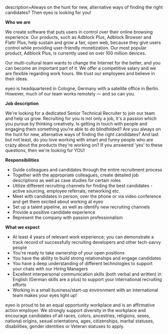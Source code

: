 description=Always on the hunt for new, alternative ways of finding the right candidates? Then eyeo is looking for you!

<? include jobs/header ?>

**Who we are**

We create software that puts users in control over their online browsing experience. Our products, such as Adblock Plus, Adblock Browser and Flattr Plus, help sustain and grow a fair, open web, because they give users control while providing user-friendly monetization. Our most popular product, Adblock Plus, is currently used on over 100 million devices.

Our multi-cultural team wants to change the Internet for the better, and you can become an important part of it. We offer a competitive salary and we are flexible regarding work hours. We trust our employees and believe in their ideas. 

eyeo is headquartered in Cologne, Germany with a satellite office in Berlin. However, much of our team works remotely — and so can you.

**Job description**

We're looking for a dedicated Senior Technical Recruiter to join our team and help us grow. Recruiting for you is not only a job, it's a passion which you pursue by thinking creatively. Is getting in touch with people and engaging them something you're able to do blindfolded? Are you always on the hunt for new, alternative ways of finding the right candidates? And last but not least, do you love working with smart and funny people who are crazy about the products they're working on? If you answered 'yes' to these questions, then we're looking for YOU!

**Responsibilities**

- Guide colleagues and candidates through the entire recruitment process
- Together with the appropriate colleagues, create detailed job descriptions as well as case studies for certain roles
- Utilize different recruiting channels for finding the best candidates - active sourcing, employee referrals, networking etc.
- Meet with candidates in person, over the phone or via video conference and get them excited about working at eyeo
- Set up a talent pipeline, as well as identify new recruiting channels
- Provide a positive candidate experience
- Represent the company with passion professionalism

**What we expect**

- At least 4 years of relevant work experience; you can demonstrate a track record of successfully recruiting developers and other tech-savvy people
- You're ready to take ownership of your open positions
- You have the ability to build strong relationships and engage candidates
- You have a deep understanding of different technologies to support your chats with our Hiring Managers
- Excellent interpersonal communication skills (both verbal and written) in English (German skills are a plus) to support your international recruiting efforts
- Working in a small business/start-up environment with an international team makes your eyes light up!

eyeo is proud to be an equal opportunity workplace and is an affirmative action employer. We strongly support diversity in the workplace and encourage candidates of all races, colors, ancestries, religions, sexes, national origins, sexual orientations, ages, citizenships, marital statuses, disabilities, gender identities or Veteran statuses to apply.


<? include jobs/footer ?>
